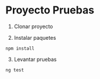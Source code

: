 # Proyecto Pruebas

1. Clonar proyecto

2. Instalar paquetes
 ```
 npm install
 ```

3. Levantar pruebas 
```
ng test
```
